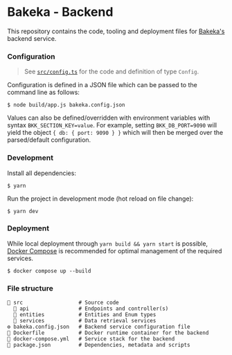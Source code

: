 # Bakeka - Backend
This repository contains the code, tooling and deployment files for [Bakeka's](https://github.com/Bakeka) backend service.

### Configuration
> See [`src/config.ts`](src/config.ts) for the code and definition of type `Config`.

Configuration is defined in a JSON file which can be passed to the command line as follows:
```shell
$ node build/app.js bakeka.config.json
```

Values can also be defined/overridden with environment variables with syntax `BKK_SECTION_KEY=value`. For example, setting `BKK_DB_PORT=9090` will yield the object `{ db: { port: 9090 } }` which will then be merged over the parsed/default configuration.

### Development
Install all dependencies:
```shell
$ yarn
```

Run the project in development mode (hot reload on file change):
```shell
$ yarn dev
```

### Deployment
While local deployment through `yarn build && yarn start` is possible, [Docker Compose](https://github.com/docker/compose) is recommended for optimal management of the required services. 

```shell
$ docker compose up --build
```

### File structure
```
📂 src                  # Source code
  📂 api                # Endpoints and controller(s)
  📂 entities           # Entities and Enum types
  📂 services           # Data retrieval services
⚙️ bakeka.config.json   # Backend service configuration file
📄 Dockerfile           # Docker runtime container for the backend
📄 docker-compose.yml   # Service stack for the backend
📄 package.json         # Dependencies, metadata and scripts
```